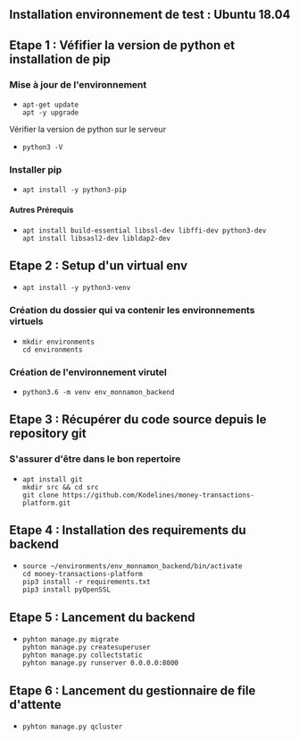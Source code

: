## Installation environnement de test :  Ubuntu 18.04
   
## Etape 1 : Véfifier la version de python et installation de pip

### Mise à jour de l'environnement
-   ```
    apt-get update
    apt -y upgrade
    ```
Vérifier la version de python sur le serveur
-   ```
    python3 -V
    ```

### Installer pip

-   ```
    apt install -y python3-pip
    ```

#### Autres Prérequis

-   ```
    apt install build-essential libssl-dev libffi-dev python3-dev
    apt install libsasl2-dev libldap2-dev
    ```

## Etape 2 : Setup d'un virtual env

-   ```
    apt install -y python3-venv
    ```

### Création du dossier qui va contenir les environnements virtuels
-   ```
    mkdir environments
    cd environments
    ```
### Création de l'environnement virutel
-   ```
    python3.6 -m venv env_monnamon_backend
    ```

## Etape 3 :  Récupérer du code source depuis le repository git
### S'assurer d'être dans le bon repertoire
-   ```
    apt install git
    mkdir src && cd src
    git clone https://github.com/Kodelines/money-transactions-platform.git
    ```


## Etape 4 : Installation des requirements du backend
-   ```
    source ~/environments/env_monnamon_backend/bin/activate
    cd money-transactions-platform
    pip3 install -r requirements.txt
    pip3 install pyOpenSSL
    ```

## Etape 5 : Lancement du backend
-   ```
    pyhton manage.py migrate
    pyhton manage.py createsuperuser
    pyhton manage.py collectstatic
    pyhton manage.py runserver 0.0.0.0:8000
    ```

## Etape 6 : Lancement du gestionnaire de file d'attente
-   ```
    pyhton manage.py qcluster
    ```
